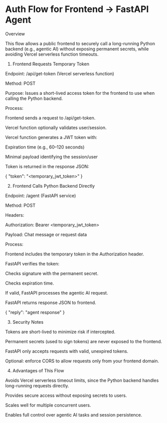 # Auth Flow for Frontend → FastAPI Agent
Overview

This flow allows a public frontend to securely call a long-running Python backend (e.g., agentic AI) without exposing permanent secrets, while avoiding Vercel serverless function timeouts.

1. Frontend Requests Temporary Token

Endpoint: /api/get-token (Vercel serverless function)

Method: POST

Purpose: Issues a short-lived access token for the frontend to use when calling the Python backend.

Process:

Frontend sends a request to /api/get-token.

Vercel function optionally validates user/session.

Vercel function generates a JWT token with:

Expiration time (e.g., 60–120 seconds)

Minimal payload identifying the session/user

Token is returned in the response JSON:

{
  "token": "<temporary_jwt_token>"
}

2. Frontend Calls Python Backend Directly

Endpoint: /agent (FastAPI service)

Method: POST

Headers:

Authorization: Bearer <temporary_jwt_token>

Payload: Chat message or request data

Process:

Frontend includes the temporary token in the Authorization header.

FastAPI verifies the token:

Checks signature with the permanent secret.

Checks expiration time.

If valid, FastAPI processes the agentic AI request.

FastAPI returns response JSON to frontend.

{
  "reply": "agent response"
}

3. Security Notes

Tokens are short-lived to minimize risk if intercepted.

Permanent secrets (used to sign tokens) are never exposed to the frontend.

FastAPI only accepts requests with valid, unexpired tokens.

Optional: enforce CORS to allow requests only from your frontend domain.

4. Advantages of This Flow

Avoids Vercel serverless timeout limits, since the Python backend handles long-running requests directly.

Provides secure access without exposing secrets to users.

Scales well for multiple concurrent users.

Enables full control over agentic AI tasks and session persistence.